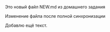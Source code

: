 Это новый файл NEW.md из домашнего задания

Изменение файла после полной синхронизации

Добавлю ещё текст.
